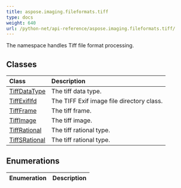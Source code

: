 ```yaml
---
title: aspose.imaging.fileformats.tiff
type: docs
weight: 640
url: /python-net/api-reference/aspose.imaging.fileformats.tiff/
---
```



The namespace handles Tiff file format processing.

## **Classes**
|**Class**|**Description**|
| :- | :- |
|[TiffDataType](/imaging/python-net/api-reference/aspose.imaging.fileformats.tiff/tiffdatatype/)|The tiff data type.|
|[TiffExifIfd](/imaging/python-net/api-reference/aspose.imaging.fileformats.tiff/tiffexififd/)|The TIFF Exif image file directory class.|
|[TiffFrame](/imaging/python-net/api-reference/aspose.imaging.fileformats.tiff/tiffframe/)|The tiff frame.|
|[TiffImage](/imaging/python-net/api-reference/aspose.imaging.fileformats.tiff/tiffimage/)|The tiff image.|
|[TiffRational](/imaging/python-net/api-reference/aspose.imaging.fileformats.tiff/tiffrational/)|The tiff rational type.|
|[TiffSRational](/imaging/python-net/api-reference/aspose.imaging.fileformats.tiff/tiffsrational/)|The tiff rational type.|
## **Enumerations**
|**Enumeration**|**Description**|
| :- | :- |
